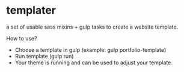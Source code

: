 # templater
a set of usable sass mixins + gulp tasks to create a website template. 

How to use?
- Choose a template in gulp (example: gulp portfolio-template)
- Run template (gulp run)
- Your theme is running and can be used to adjust your template.
